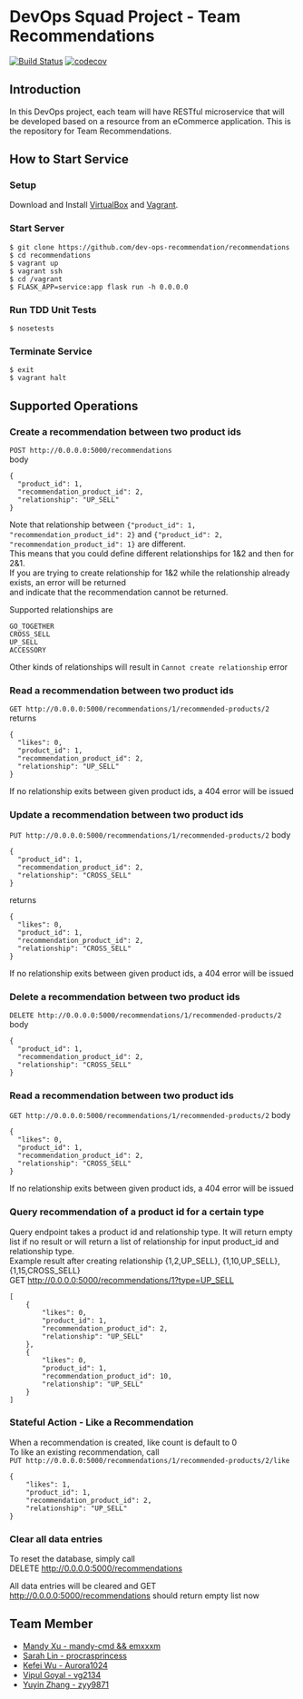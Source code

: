 # DevOps Squad Project - Team Recommendations

[![Build Status](https://travis-ci.com/dev-ops-recommendation/recommendations.svg?branch=main)](https://travis-ci.com/dev-ops-recommendation/recommendations)  [![codecov](https://codecov.io/gh/dev-ops-recommendation/recommendations/branch/main/graph/badge.svg?token=ILG2TMAKL8)](https://codecov.io/gh/dev-ops-recommendation/recommendations)

## Introduction
 In this DevOps project, each team will have  RESTful microservice that will be developed based on a resource from an eCommerce application. This is the repository for Team Recommendations.

<!-- ## Recommendations
The `recommendations resource` is a representation a product recommendation based on another product. 
* It's essentially a relationship between two products that "go together" (e.g., radio and batteries, printers and ink, shirts and pants, etc.). 
* It could also recommend based on what other customers have purchased like "customers who bought item A usually buy item B". 
* Recommendations should have a recommendation type like cross-sell, upsell, accessory, etc. This way a product page could request all of the up-sells for a product.

## Requirements 
This is the list of expected functions:

* List Resources
* Read a Resource
* Create a Resource
* Update a Resource
* Delete a Resource
* Query Resources by some attribute of the Resource
* Perform some stateful Action on the Resource -->
## How to Start Service
<!-- Run ```vagrant up && vagrant ssh``` and then ```cd /vagrant```   

<!-- Start server at 0.0.0.0:5000 ```FLASK_APP=service:app flask run -h 0.0.0.0``` -->

### Setup
Download and Install [VirtualBox](https://www.virtualbox.org/) and [Vagrant](https://www.vagrantup.com/).

### Start Server
```
$ git clone https://github.com/dev-ops-recommendation/recommendations
$ cd recommendations
$ vagrant up
$ vagrant ssh
$ cd /vagrant
$ FLASK_APP=service:app flask run -h 0.0.0.0
```
### Run TDD Unit Tests
```
$ nosetests
```

### Terminate Service
```
$ exit
$ vagrant halt
```



## Supported Operations
### Create a recommendation between two product ids
```POST http://0.0.0.0:5000/recommendations```  
body  
```
{
  "product_id": 1,
  "recommendation_product_id": 2,
  "relationship": "UP_SELL"
}
```
Note that relationship between ```{"product_id": 1, "recommendation_product_id": 2}``` and ```{"product_id": 2, "recommendation_product_id": 1}``` are different.   
This means that you could define different relationships for 1&2 and then for 2&1.      
If you are trying to create relationship for 1&2 while the relationship already exists, an error will be returned   
and indicate that the recommendation cannot be returned.   

Supported relationships are  
```
GO_TOGETHER 
CROSS_SELL 
UP_SELL
ACCESSORY 
```  
Other kinds of relationships will result in ```Cannot create relationship``` error

### Read a recommendation between two product ids
```GET http://0.0.0.0:5000/recommendations/1/recommended-products/2```   
returns    
```
{
  "likes": 0,
  "product_id": 1,
  "recommendation_product_id": 2,
  "relationship": "UP_SELL"
}
```
If no relationship exits between given product ids, a 404 error will be issued  

### Update a recommendation between two product ids
```PUT http://0.0.0.0:5000/recommendations/1/recommended-products/2``` 
body  
```
{
  "product_id": 1,
  "recommendation_product_id": 2,
  "relationship": "CROSS_SELL"
}
```
returns    
```
{
  "likes": 0,
  "product_id": 1,
  "recommendation_product_id": 2,
  "relationship": "CROSS_SELL"
}
```
If no relationship exits between given product ids, a 404 error will be issued 

### Delete a recommendation between two product ids
```DELETE http://0.0.0.0:5000/recommendations/1/recommended-products/2```
body
```
{
  "product_id": 1,
  "recommendation_product_id": 2,
  "relationship": "CROSS_SELL"
}
```


### Read a recommendation between two product ids
```GET http://0.0.0.0:5000/recommendations/1/recommended-products/2```
body
```
{
  "likes": 0,
  "product_id": 1,
  "recommendation_product_id": 2,
  "relationship": "CROSS_SELL"
}
```
If no relationship exits between given product ids, a 404 error will be issued

### Query recommendation of a product id for a certain type
Query endpoint takes a product id and relationship type. It will return empty list if no result or will return a list of relationship for input product_id and relationship type.   
Example result after creating relationship {1,2,UP_SELL}, {1,10,UP_SELL}, {1,15,CROSS_SELL}  
GET http://0.0.0.0:5000/recommendations/1?type=UP_SELL  
```
[
    {
        "likes": 0,
        "product_id": 1,
        "recommendation_product_id": 2,
        "relationship": "UP_SELL"
    },
    {
        "likes": 0,
        "product_id": 1,
        "recommendation_product_id": 10,
        "relationship": "UP_SELL"
    }
]
```

### Stateful Action - Like a Recommendation
When a recommendation is created, like count is default to 0  
To like an existing recommendation, call   
```PUT http://0.0.0.0:5000/recommendations/1/recommended-products/2/like```   
```
{
    "likes": 1,
    "product_id": 1,
    "recommendation_product_id": 2,
    "relationship": "UP_SELL"
}
```


### Clear all data entries
To reset the database, simply call   
DELETE http://0.0.0.0:5000/recommendations

All data entries will be cleared and GET http://0.0.0.0:5000/recommendations should return empty list now



## Team Member
* [Mandy Xu - mandy-cmd && emxxxm](https://github.com/mandy-cmd)
* [Sarah Lin - procrasprincess](https://github.com/procrasprincess)
* [Kefei Wu - Aurora1024](https://github.com/Aurora1024)
* [Vipul Goyal - vg2134](https://github.com/vg2134)
* [Yuyin Zhang - zyy9871](https://github.com/zyy9871)

